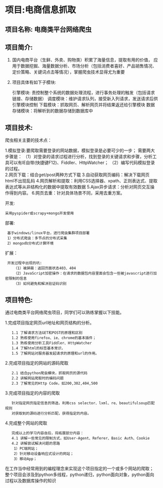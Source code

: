 # 项目:电商信息抓取

## 项目名称: 电商类平台网络爬虫

## 项目简介:   

1. 国内电商平台（生鲜、外卖、购物类）积累了海量信息，提取有用的价值，
应用于数据挖掘、海量数据分析、市场分析（包括消费者喜好、产品销售情况、
定价策略、关键词点击等情况），掌握爬虫技术显得尤为重要

2. 项目具体有如下子模块:

	引擎模块: 责控制整个系统的数据处理流程，进行事务处理的触发（包括请求链接、存储数据）
	调度模块：维护请求队列，接受新入列请求，发送请求后供引擎模块控制
	下载模块：抓取网页、解析网页并将结果返还给引擎模块
	数据存储模块：将解析到的数据存储到数据库中

## 项目技术:

爬虫相关主要的技术点：

1.模拟登录:要爬取需要登录的网站数据，模拟登录是必要可少的一步；
  需要两大步骤是：
  	（1）对登录的请求过程进行分析，找到登录的关键请求和步骤，分析工具可以有IE自带(快捷键F12)、Fiddler、HttpWatcher；
	（2）编写代码模拟登录的过程。 	
2.网页下载：结合get/post两种方式下载
3.自动获取网页编码：解决下载网页html不出现乱码
4.网页解析和提取：利用CSS选择器、xpath、正则表达式、提取表达式等从非结构化的数据中提取有效数据
5.Ajax异步请求：分析对网页交互操作得到内容。 
6.网页去重：针对具体场景不同，采用去重方案。

开发: 

    采用pyspider或scrapy+mongo开发使用

部署: 

     基于windows/linux平台，进行爬虫集群项目部署
	 1）分布式爬虫：多节点的分布式采集
	 2）mongodb分布式计算环境

扩展：

	 开发过程中出现的坑:
	    （1）被屏蔽：返回页面状态403、404
	    （2）JavaScript加密操作：在请求的数据包内容里面会包含一些被javascript进行加密限制的信息
	    （3）如何避免和解决验证码识别

## 项目特色:

通过电商类平台网络爬虫项目，同学们可以熟练掌握以下技能。

1.完成项目指定网页url地址和网页结构的分析。

	   1.1 了解请求方法GET和POST的原理和区别
	   1.2 熟练使用firefox、ie、chrome的基本插件；
	   1.3 熟练使用分析工具Fiddler、HttpWatcher
	   1.4 了解html的标签基本常识，
	   1.5 了解网站对服务器发起请求的原理和url的作用。

2.完成项目指定的网站的源码爬取

	   2.1 结合python爬虫模块，抓取网页的源代码
	   2.2 讲解网站爬取时的编码问题
	   2.3 了解常见的Http Code，如200,302,404,500

3.完成项目指定的内容的爬取

	   针对指定网页指定信息的筛选，利用css selector、lxml、re、beautifulsoup匹配规则
	   对获取到的源码进行分析匹配，获得指定的内容。

4.完成整个网站的爬取

	   完成以上的学习内容自后，将拓展部分内容：
	   4.1 讲解一些常见的限制方式，如User-Agent、Referer、Basic Auth、Cookie
	   4.2 讲解尝试解决问题的思路
		1）PC端网站；
		2）针对移动设备响应式设计的网站；
		3）移动App；

在工作当中经常用到的编程理念来实现这个项目指定的一个或多个网站的爬取；
整个项目会涉及到python多线程，python递归，python面向对象，python面向过程以及数据库操作的知识

